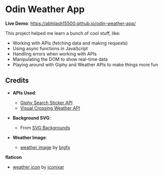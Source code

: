 # Odin Weather App

**Live Demo**: https://abhilash15500.github.io/odin-weather-app/

This project helped me learn a bunch of cool stuff, like:

- Working with APIs (fetching data and making requests)
- Using async functions in JavaScript
- Handling errors when working with APIs
- Manipulating the DOM to show real-time data
- Playing around with Giphy and Weather APIs to make things more fun

## Credits

- **APIs Used**:

  - [Giphy Search Sticker API](https://developers.giphy.com/docs/api/endpoint#stickers-search)
  - [Visual Crossing Weather API](https://www.visualcrossing.com/weather-api)

- **Background SVG**:

  - From [SVG Backgrounds](https://www.svgbackgrounds.com/set/free-svg-backgrounds-and-patterns/)

- **Weather Image**:
  - [weather image](https://www.freepik.com/free-vector/children-riding-bike-park-night_5912947.htm#fromView=search&page=1&position=7&uuid=7292aba7-ed4d-4a71-8f0b-c6a05826c223&new_detail=true&query=scenary) by [brgfx](https://www.freepik.com/author/brgfx)


**flaticon** 
 - [weather icon](https://www.flaticon.com/free-icon/cloudy_1163661?term=weather&page=1&position=1&origin=tag&related_id=1163661) by [iconixar](https://www.flaticon.com/authors/iconixar)